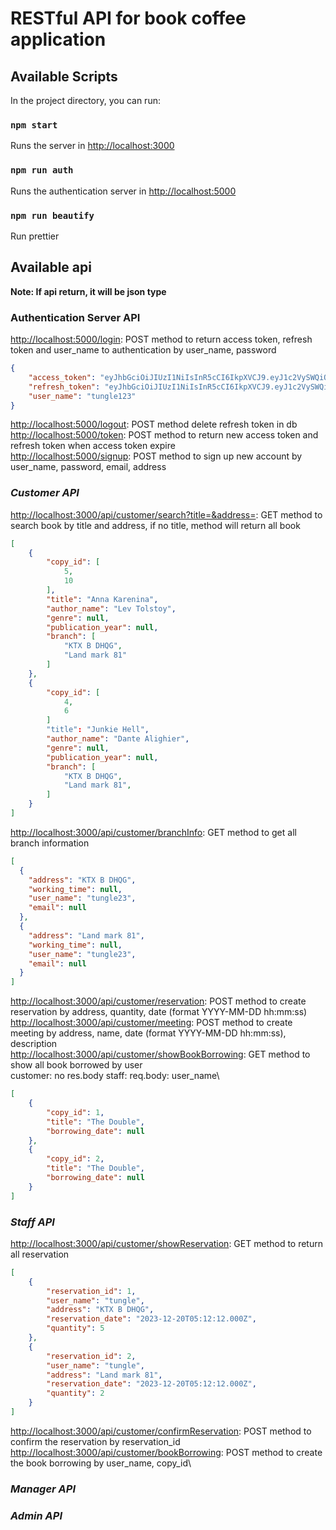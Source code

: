 # RESTful API for book coffee application


## Available Scripts

In the project directory, you can run:

### `npm start`
Runs the server in [http://localhost:3000](http://localhost:3000)

### `npm run auth`
Runs the authentication server in [http://localhost:5000](http://localhost:5000)

### `npm run beautify`
Run prettier

## Available api
**Note: If api return, it will be json type**

### Authentication Server API
[http://localhost:5000/login](http://localhost:5000/login): POST method to return access token, refresh token and user_name to authentication by user_name, password
```json
{
    "access_token": "eyJhbGciOiJIUzI1NiIsInR5cCI6IkpXVCJ9.eyJ1c2VySWQiOjcsInJvbGUiOiJjdXN0b21lciIsImlhdCI6MTY5OTQxODk0NSwiZXhwIjoxNjk5NDI2MTQ1fQ.p0kSsupC3S5sbk7_hzvybqQUA7VM0EiMaYRDRhcu2GM",
    "refresh_token": "eyJhbGciOiJIUzI1NiIsInR5cCI6IkpXVCJ9.eyJ1c2VySWQiOjcsInJvbGUiOiJjdXN0b21lciIsImlhdCI6MTY5OTQxODk0NSwiZXhwIjoxNjk5NDIyNTQ1fQ.Mo401XZg6XWeOEEO-QJ7_mhLtxzrJmFpb66_Ph5EsRo",
    "user_name": "tungle123"
}
```
[http://localhost:5000/logout](http://localhost:5000/logout): POST method delete refresh token in db\
[http://localhost:5000/token](http://localhost:5000/token): POST method to return new access token and refresh token when access token expire\
[http://localhost:5000/signup](http://localhost:5000/signup): POST method to sign up new account by user_name, password, email, address

### _Customer API_
[http://localhost:3000/api/customer/search?title=&address=](http://localhost:3000/api/customer/search): GET method to search book by title and address, if no title, method will return all book
```json
[
    {
        "copy_id": [
            5,
            10
        ],
        "title": "Anna Karenina",
        "author_name": "Lev Tolstoy",
        "genre": null,
        "publication_year": null,
        "branch": [
            "KTX B DHQG",
            "Land mark 81"
        ]
    },
    {
        "copy_id": [
            4,
            6
        ]
        "title": "Junkie Hell",
        "author_name": "Dante Alighier",
        "genre": null,
        "publication_year": null,
        "branch": [
            "KTX B DHQG",
            "Land mark 81",
        ]
    }
]
```
[http://localhost:3000/api/customer/branchInfo](http://localhost:3000/api/customer/branchInfo): GET method to get all branch information
```json
[
  {
    "address": "KTX B DHQG",
    "working_time": null,
    "user_name": "tungle23",
    "email": null
  },
  {
    "address": "Land mark 81",
    "working_time": null,
    "user_name": "tungle23",
    "email": null
  }
]
```
[http://localhost:3000/api/customer/reservation](http://localhost:3000/api/customer/reservation): POST method to create reservation by address, quantity, date (format YYYY-MM-DD hh:mm:ss)\
[http://localhost:3000/api/customer/meeting](http://localhost:3000/api/customer/meeting): POST method to create meeting by address, name, date (format YYYY-MM-DD hh:mm:ss), description\
[http://localhost:3000/api/customer/showBookBorrowing](http://localhost:3000/api/customer/showBookBorrowing): GET method to show all book borrowed by user\
customer: no res.body           staff: req.body: user_name\
```json
[
    {
        "copy_id": 1,
        "title": "The Double",
        "borrowing_date": null
    },
    {
        "copy_id": 2,
        "title": "The Double",
        "borrowing_date": null
    }
]
```

### _Staff API_
[http://localhost:3000/api/customer/showReservation](http://localhost:3000/api/staff/showReservation): GET method to return all reservation
```json
[
    {
        "reservation_id": 1,
        "user_name": "tungle",
        "address": "KTX B DHQG",
        "reservation_date": "2023-12-20T05:12:12.000Z",
        "quantity": 5
    },
    {
        "reservation_id": 2,
        "user_name": "tungle",
        "address": "Land mark 81",
        "reservation_date": "2023-12-20T05:12:12.000Z",
        "quantity": 2
    }
]
```
[http://localhost:3000/api/customer/confirmReservation](http://localhost:3000/api/staff/confirmReservation): POST method to confirm the reservation by reservation_id\
[http://localhost:3000/api/customer/bookBorrowing](http://localhost:3000/api/staff/bookBorrowing): POST method to create the book borrowing by user_name, copy_id\


### _Manager API_
### _Admin API_


